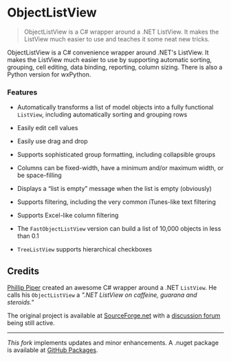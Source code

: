 # ObjectListView

> ObjectListView is a C# wrapper around a .NET ListView. It makes the ListView much easier to use and teaches it some neat new tricks.

ObjectListView is a C# convenience wrapper around .NET's ListView. It makes the ListView much easier to use by supporting automatic sorting, grouping, cell editing, data binding, reporting, column sizing. There is also a Python version for wxPython.

### Features

- Automatically transforms a list of model objects into a fully functional `ListView`, including automatically sorting and grouping rows

- Easily edit cell values

- Easily use drag and drop

- Supports sophisticated group formatting, including collapsible groups

- Columns can be fixed-width, have a minimum and/or maximum width, or be space-filling

- Displays a “list is empty” message when the list is empty (obviously)

- Supports filtering, including the very common iTunes-like text filtering

- Supports Excel-like column filtering

- The `FastObjectListView` version can build a list of 10,000 objects in less than 0.1

- `TreeListView` supports hierarchical checkboxes

## Credits

[Phillip Piper](https://sourceforge.net/u/grammarian/profile/) created an awesome C# wrapper around a .NET `ListView`. He calls his `ObjectListView` a *".NET ListView on caffeine, guarana and steroids."*

The original project is available at [SourceForge.net](https://sourceforge.net/projects/objectlistview/) with a [discussion forum](https://sourceforge.net/p/objectlistview/discussion/) being still active.

---

*This fork* implements updates and minor enhancements. A .nuget package is available at [GitHub Packages](https://github.com/geomatics-io/ObjectListView/packages/936891).




